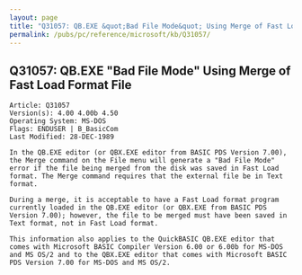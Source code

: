 ```yaml
---
layout: page
title: "Q31057: QB.EXE &quot;Bad File Mode&quot; Using Merge of Fast Load Format File"
permalink: /pubs/pc/reference/microsoft/kb/Q31057/
---
```


## Q31057: QB.EXE &quot;Bad File Mode&quot; Using Merge of Fast Load Format File

	Article: Q31057
	Version(s): 4.00 4.00b 4.50
	Operating System: MS-DOS
	Flags: ENDUSER | B_BasicCom
	Last Modified: 28-DEC-1989
	
	In the QB.EXE editor (or QBX.EXE editor from BASIC PDS Version 7.00),
	the Merge command on the File menu will generate a "Bad File Mode"
	error if the file being merged from the disk was saved in Fast Load
	format. The Merge command requires that the external file be in Text
	format.
	
	During a merge, it is acceptable to have a Fast Load format program
	currently loaded in the QB.EXE editor (or QBX.EXE from BASIC PDS
	Version 7.00); however, the file to be merged must have been saved in
	Text format, not in Fast Load format.
	
	This information also applies to the QuickBASIC QB.EXE editor that
	comes with Microsoft BASIC Compiler Version 6.00 or 6.00b for MS-DOS
	and MS OS/2 and to the QBX.EXE editor that comes with Microsoft BASIC
	PDS Version 7.00 for MS-DOS and MS OS/2.
